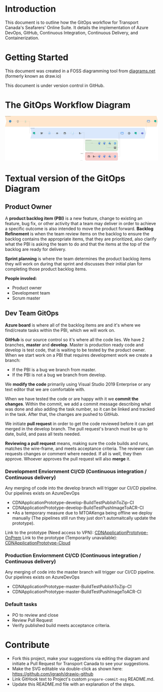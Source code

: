 # Introduction 

This document is to outline how the GitOps workflow for Transport Canada's Seafarers' Online Suite. It details the implementation of Azure DevOps, GitHub, Continuous Integration, Continuous Delivery, and Containerization.

# Getting Started

This document was created in a FOSS diagramming tool from [diagrams.net](https://app.diagrams.net/ "diagrams.net") (formerly known as draw.io)

This document is under version control in GitHub.

# The GitOps Workflow Diagram

<img src="./GitOps.svg">

# Textual version of the GitOps Diagram

## Product Owner
A **product backlog item (PBI)** is a new feature, change to existing an feature, bug fix, or other activity that a team may deliver in order to achieve a specific outcome is also intended to move the product forward.
**Backlog Refinement** is when the team review items on the backlog to ensure the backlog contains the appropriate items, that they are prioritized, also clarify what the PBI is asking the team to do and that the items at the top of the backlog are ready for delivery.

**Sprint planning** is where the team determines the product backlog items they will work on during that sprint and discusses their initial plan for completing those product backlog items.

**People involed:**
 - Product owner
 - Development team
 - Scrum master

## Dev Team GitOps

**Azure board** is where all of the backlog items are and it's where we find/create tasks within the PBI, which we will work on.

**GitHub** is our source control so it's where all the code lies. We have 2 branches, **master** and **develop**. Master is production ready code and develop is test code, that is waiting to be tested by the product owner.
When we start work on a PBI that requires development work we create a branch:
- If the PBI is a bug we branch from master.
- If the PBI is not a bug we branch from develop.

We **modify the code** primarily using Visual Studio 2019 Enterprise or any text editor that we are comfortable with.

When we have tested the code or are happy with it we **commit the changes**. Within the commit, we add a commit message describing what was done and also adding the task number, so it can be linked and tracked in the task. After that, the changes are pushed to GitHub.

We initiate **pull request** in order to get the code reviewed before it can get merged in the develop branch. The pull request's branch must be up to date, build, and pass all tests needed.

**Reviewing a pull request** means, making sure the code builds and runs, matches the wire-frame, and meets acceptance criteria. The reviewer can requests changes or comment where needed. If all is well, they then approve.
Whoever approves the pull request will also **merge** it.

### Development Enviornment CI/CD (Continuous integration / Continuous delivery)
Any merging of code into the develop branch will trigger our CI/CD pipeline. Our pipelines exists on AzureDevOps 
- CDNApplicationPrototype-develop-BuildTestPublishToZip-CI
- CDNApplicationPrototype-develop-BuildTestPushImageToACR-CI
- *As a temporary measure due to MTOAKenga being offline we deploy manually (The pipelines still run they just don't automaitcally update the prototype). 

Link to the prototype (Need access to VPN): [CDNApplicationPrototype-OnPrem](http://cdnapplicationprototype.azurewebsites.net/)
Link to the prototype (Temporarily unavailable): [CDNApplicationPrototype-Cloud](http://wwwappsmssdev/saf-sec-sur/4/seafarers/)
 
### Production Enviornment CI/CD (Continuous integration / Continuous delivery)
Any merging of code into the master branch will trigger our CI/CD pipeline. Our pipelines exists on AzureDevOps 
- CDNApplicationPrototype-master-BuildTestPublishToZip-CI
- CDNApplicationPrototype-master-BuildTestPushImageToACR-CI

### Default tasks
- PO to review and close
- Review Pull Request
- Verify published build meets acceptance criteria.


# Contribute
 - Fork this project, make your suggestions via editing the diagram and initiate a Pull Request for Transport Canada to see your suggestions.
 - Make the SVG editable via double-click as shown here: https://github.com/jgraph/drawio-github
 - Link GitHook text to Project's custom `prepare-commit-msg` README.md.
 - Update this README.md file with an explanation of the steps.


